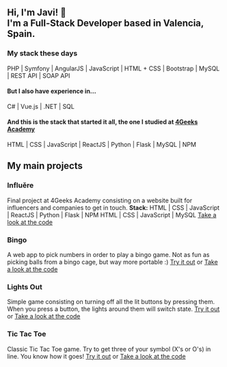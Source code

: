 ## Hi, I'm Javi! 👋<br> I'm a Full-Stack Developer based in Valencia, Spain.

### My stack these days
PHP |  Symfony | AngularJS | JavaScript | HTML + CSS | Bootstrap | MySQL | REST API | SOAP API 

#### But I also have experience in...
C# | Vue.js | .NET | SQL

#### And this is the stack that started it all, the one I studied at [4Geeks Academy](4geeks.com)
HTML | CSS | JavaScript | ReactJS | Python | Flask | MySQL | NPM

## My main projects

### Influěre
Final project at 4Geeks Academy consisting on a website built for influencers and companies to get in touch.
**Stack:** HTML | CSS | JavaScript | ReactJS | Python | Flask | NPM  HTML | CSS | JavaScript | MySQL
[Take a look at the code](https://github.com/jaygosling/influere)

### Bingo
A web app to pick numbers in order to play a bingo game. Not as fun as picking balls from a bingo cage, but way more portable :)
[Try it out](https://jaygosling.github.io/bingo/) or [Take a look at the code](https://github.com/jaygosling/bingo/)

### Lights Out
Simple game consisting on turning off all the lit buttons by pressing them. When you press a button, the lights around them will switch state.
[Try it out](https://jaygosling.github.io/lightsout/) or [Take a look at the code](https://github.com/jaygosling/lights-out/)

### Tic Tac Toe
Classic Tic Tac Toe game. Try to get three of your symbol (X's or O's) in line. You know how it goes!
[Try it out](https://jaygosling.github.io/tictactoe/) or [Take a look at the code](https://github.com/jaygosling/tic-tac-toe/)
